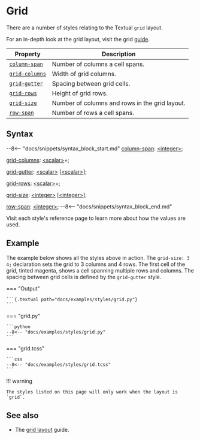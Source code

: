 # Grid

There are a number of styles relating to the Textual `grid` layout.

For an in-depth look at the grid layout, visit the grid [guide](../../guide/layout.md#grid).

| Property       | Description                                    |
|----------------|------------------------------------------------|
| [`column-span`](./column_span.md)  | Number of columns a cell spans.                |
| [`grid-columns`](./grid_columns.md) | Width of grid columns.                         |
| [`grid-gutter`](./grid_gutter.md)  | Spacing between grid cells.                    |
| [`grid-rows`](./grid_rows.md)    | Height of grid rows.                           |
| [`grid-size`](./grid_size.md)    | Number of columns and rows in the grid layout. |
| [`row-span`](./row_span.md)     | Number of rows a cell spans.                   |

## Syntax

--8<-- "docs/snippets/syntax_block_start.md"
<a href="./column_span.md">column-span</a>: <a href="../../css_types/integer">&lt;integer&gt;</a>;

<a href="./grid_columns.md">grid-columns</a>: <a href="../../css_types/scalar">&lt;scalar&gt;</a>+;

<a href="./grid_gutter.md">grid-gutter</a>: <a href="../../css_types/scalar">&lt;scalar&gt;</a> [<a href="../../css_types/scalar">&lt;scalar&gt;</a>];

<a href="./grid_rows.md">grid-rows</a>: <a href="../../css_types/scalar">&lt;scalar&gt;</a>+;

<a href="./grid_size.md">grid-size</a>: <a href="../../css_types/integer">&lt;integer&gt;</a> [<a href="../../css_types/integer">&lt;integer&gt;</a>];

<a href="./row_span.md">row-span</a>: <a href="../../css_types/integer">&lt;integer&gt;</a>;
--8<-- "docs/snippets/syntax_block_end.md"

Visit each style's reference page to learn more about how the values are used.

## Example

The example below shows all the styles above in action.
The `grid-size: 3 4;` declaration sets the grid to 3 columns and 4 rows.
The first cell of the grid, tinted magenta, shows a cell spanning multiple rows and columns.
The spacing between grid cells is defined by the `grid-gutter` style.

=== "Output"

    ```{.textual path="docs/examples/styles/grid.py"}
    ```

=== "grid.py"

    ```python
    --8<-- "docs/examples/styles/grid.py"
    ```

=== "grid.tcss"

    ```css
    --8<-- "docs/examples/styles/grid.tcss"
    ```

!!! warning

    The styles listed on this page will only work when the layout is `grid`.

## See also

 - The [grid layout](../../guide/layout.md#grid) guide.
